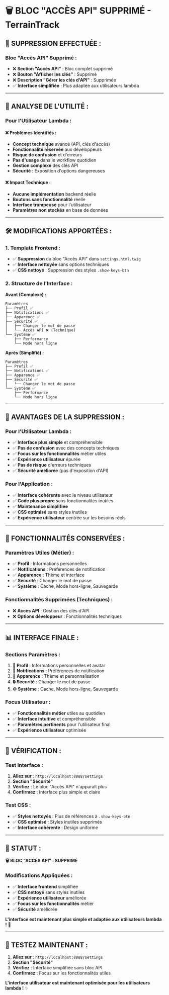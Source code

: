 # 🗑️ BLOC "ACCÈS API" SUPPRIMÉ - TerrainTrack

## 🎯 **SUPPRESSION EFFECTUÉE :**

### **Bloc "Accès API" Supprimé :**
- ❌ **Section "Accès API"** : Bloc complet supprimé
- ❌ **Bouton "Afficher les clés"** : Supprimé
- ❌ **Description "Gérer les clés d'API"** : Supprimée
- ✅ **Interface simplifiée** : Plus adaptée aux utilisateurs lambda

---

## 🤔 **ANALYSE DE L'UTILITÉ :**

### **Pour l'Utilisateur Lambda :**
#### **❌ Problèmes Identifiés :**
- **Concept technique** avancé (API, clés d'accès)
- **Fonctionnalité réservée** aux développeurs
- **Risque de confusion** et d'erreurs
- **Pas d'usage** dans le workflow quotidien
- **Gestion complexe** des clés API
- **Sécurité** : Exposition d'options dangereuses

#### **❌ Impact Technique :**
- **Aucune implémentation** backend réelle
- **Boutons sans fonctionnalité** réelle
- **Interface trompeuse** pour l'utilisateur
- **Paramètres non stockés** en base de données

---

## 🛠️ **MODIFICATIONS APPORTÉES :**

### **1. Template Frontend :**
- ✅ **Suppression** du bloc "Accès API" dans `settings.html.twig`
- ✅ **Interface nettoyée** sans options techniques
- ✅ **CSS nettoyé** : Suppression des styles `.show-keys-btn`

### **2. Structure de l'Interface :**
**Avant (Complexe) :**
```
Paramètres
├── Profil ✅
├── Notifications ✅
├── Apparence ✅
├── Sécurité ✅
│   ├── Changer le mot de passe
│   └── Accès API ❌ (Technique)
└── Système ✅
    ├── Performance
    └── Mode hors ligne
```

**Après (Simplifié) :**
```
Paramètres
├── Profil ✅
├── Notifications ✅
├── Apparence ✅
├── Sécurité ✅
│   └── Changer le mot de passe
└── Système ✅
    ├── Performance
    └── Mode hors ligne
```

---

## 🚀 **AVANTAGES DE LA SUPPRESSION :**

### **Pour l'Utilisateur Lambda :**
- ✅ **Interface plus simple** et compréhensible
- ✅ **Pas de confusion** avec des concepts techniques
- ✅ **Focus sur les fonctionnalités** métier utiles
- ✅ **Expérience utilisateur** épurée
- ✅ **Pas de risque** d'erreurs techniques
- ✅ **Sécurité améliorée** (pas d'exposition d'API)

### **Pour l'Application :**
- ✅ **Interface cohérente** avec le niveau utilisateur
- ✅ **Code plus propre** sans fonctionnalités inutiles
- ✅ **Maintenance simplifiée**
- ✅ **CSS optimisé** sans styles inutiles
- ✅ **Expérience utilisateur** centrée sur les besoins réels

---

## 🎯 **FONCTIONNALITÉS CONSERVÉES :**

### **Paramètres Utiles (Métier) :**
- ✅ **Profil** : Informations personnelles
- ✅ **Notifications** : Préférences de notification
- ✅ **Apparence** : Thème et interface
- ✅ **Sécurité** : Changer le mot de passe
- ✅ **Système** : Cache, Mode hors-ligne, Sauvegarde

### **Fonctionnalités Supprimées (Techniques) :**
- ❌ **Accès API** : Gestion des clés d'API
- ❌ **Options développeur** : Fonctionnalités techniques

---

## 📊 **INTERFACE FINALE :**

### **Sections Paramètres :**
1. **👤 Profil** : Informations personnelles et avatar
2. **🔔 Notifications** : Préférences de notification
3. **🎨 Apparence** : Thème et personnalisation
4. **🔒 Sécurité** : Changer le mot de passe
5. **⚙️ Système** : Cache, Mode hors-ligne, Sauvegarde

### **Focus Utilisateur :**
- ✅ **Fonctionnalités métier** utiles au quotidien
- ✅ **Interface intuitive** et compréhensible
- ✅ **Paramètres pertinents** pour l'utilisateur final
- ✅ **Expérience utilisateur** optimisée

---

## 🧪 **VÉRIFICATION :**

### **Test Interface :**
1. **Allez sur** : `http://localhost:8888/settings`
2. **Section "Sécurité"**
3. **Vérifiez** : Le bloc "Accès API" n'apparaît plus
4. **Confirmez** : Interface plus simple et claire

### **Test CSS :**
- ✅ **Styles nettoyés** : Plus de références à `.show-keys-btn`
- ✅ **CSS optimisé** : Styles inutiles supprimés
- ✅ **Interface cohérente** : Design uniforme

---

## 🎯 **STATUT :**

**🗑️ BLOC "ACCÈS API" : SUPPRIMÉ**

### **Modifications Appliquées :**
- ✅ **Interface frontend** simplifiée
- ✅ **CSS nettoyé** sans styles inutiles
- ✅ **Expérience utilisateur** améliorée
- ✅ **Focus sur les fonctionnalités** métier
- ✅ **Sécurité** améliorée

**L'interface est maintenant plus simple et adaptée aux utilisateurs lambda !** 🚀

---

## 🧪 **TESTEZ MAINTENANT :**

1. **Allez sur** : `http://localhost:8888/settings`
2. **Section "Sécurité"**
3. **Vérifiez** : Interface simplifiée sans bloc API
4. **Confirmez** : Focus sur les fonctionnalités utiles

**L'interface utilisateur est maintenant optimisée pour les utilisateurs lambda !** ✨
